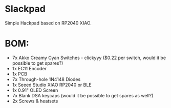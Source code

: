 # Slackpad

Simple Hackpad based on RP2040 XIAO. 

# BOM:
- 7x Akko Creamy Cyan Switches - clickyyy ($0.22 per switch, would it be possible to get spares?)
- 1x EC11 Encoder
- 1x PCB
- 7x Through-hole 1N4148 Diodes
- 1x Seeed Studio XIAO RP2040 or BLE
- 1x 0.91" OLED Screen
- 7x Blank DSA keycaps (would it be possible to get spares as well?)
- 2x Screws & heatsets
